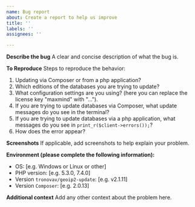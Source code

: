 ```yaml
---
name: Bug report
about: Create a report to help us improve
title: ''
labels: ''
assignees: ''

---
```


**Describe the bug**
A clear and concise description of what the bug is.

**To Reproduce**
Steps to reproduce the behavior:
1. Updating via Composer or from a php application?
2. Which editions of the databases you are trying to update?
3. What configuration settings are you using? (here you can replace the license key "maxmind" with "...").
4. If you are trying to update databases via Composer, what update messages do you see in the terminal?
5. If you are trying to update databases via a php application, what messages do you see in `print_r($client->errors());`?
6. How does the error appear?

**Screenshots**
If applicable, add screenshots to help explain your problem.

**Environment (please complete the following information):**
- OS: [e.g. Windows or Linux or other]
- PHP version: [e.g. 5.3.0, 7.4.0]
- Version `tronovav/geoip2-update`: [e.g. v2.1.11]
- Version `Composer`: [e.g. 2.0.13]

**Additional context**
Add any other context about the problem here.
